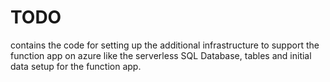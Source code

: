 # TODO
contains the code for setting up the additional infrastructure to support the function app on azure like the  serverless SQL Database, tables and initial data setup for the function app. 
